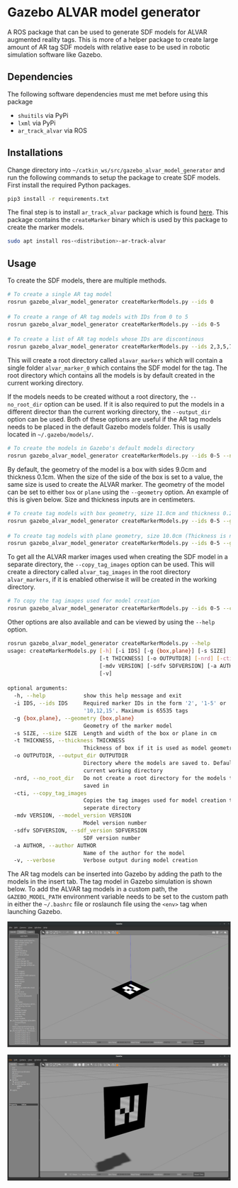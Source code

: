 # **Gazebo ALVAR model generator**
A ROS package that can be used to generate SDF models for ALVAR augmented reality tags. This is more of a helper package to create large amount of AR tag SDF models with relative ease to be used in robotic simulation software like Gazebo.

## Dependencies

The following software dependencies must me met before using this package

- `shuitils` via PyPi
- `lxml` via PyPi
- `ar_track_alvar` via ROS

## Installations

Change directory into `~/catkin_ws/src/gazebo_alvar_model_generator` and run the following commands to setup the package to create SDF models. First install the required Python packages.

```bash
pip3 install -r requirements.txt
```

The final step is to install `ar_track_alvar` package which is found [here][ARTrackALVAR]. This package contains the `createMarker` binary which is used by this package to create the marker models.

```bash
sudo apt install ros-<distribution>-ar-track-alvar
```

## Usage

To create the SDF models, there are multiple methods.

```bash
# To create a single AR tag model
rosrun gazebo_alvar_model_generator createMarkerModels.py --ids 0

# To create a range of AR tag models with IDs from 0 to 5
rosrun gazebo_alvar_model_generator createMarkerModels.py --ids 0-5

# To create a list of AR tag models whose IDs are discontinous
rosrun gazebo_alvar_model_generator createMarkerModels.py --ids 2,3,5,7,11,13
```

This will create a root directory called `alavar_markers` which will contain a single folder `alvar_marker_0` which contains the SDF model for the tag. The root directory which contains all the models is by default created in the current working directory.

If the models needs to be created without a root directory, the `--no_root_dir` option can be used. If it is also required to put the models in a different director than the current working directory, the `--output_dir` option can be used. Both of these options are useful if the AR tag models needs to be placed in the default Gazebo models folder. This is usally located in `~/.gazebo/models/`.

```bash
# To create the models in Gazebo's default models directory
rosrun gazebo_alvar_model_generator createMarkerModels.py --ids 0-5 --no_root_dir --output_dir ~/.gazebo/models/
```

By default, the geometry of the model is a box with sides 9.0cm and thickness 0.1cm. When the size of the side of the box is set to a value, the same size is used to create the ALVAR marker. The geometry of the model can be set to either `box` or `plane` using the `--geometry` option. An example of this is given below. Size and thickness inputs are in centimeters.

```bash
# To create tag models with box geometry, size 11.0cm and thickness 0.2cm
rosrun gazebo_alvar_model_generator createMarkerModels.py --ids 0-5 --geometry box --size 11.0 --thickness 0.2

# To create tag models with plane geometry, size 10.0cm (Thickness is not required)
rosrun gazebo_alvar_model_generator createMarkerModels.py --ids 0-5 --geometry plane --size 10.0
```
To get all the ALVAR marker images used when creating the SDF model in a separate directory, the `--copy_tag_images` option can be used. This will create a directory called `alvar_tag_images` in the root directory `alvar_markers`, if it is enabled otherwise it will be created in the working directory.

```bash
# To copy the tag images used for model creation
rosrun gazebo_alvar_model_generator createMarkerModels.py --ids 0-5 --copy_tag_images
```

Other options are also available and can be viewed by using the `--help` option.

```bash
rosrun gazebo_alvar_model_generator createMarkerModels.py --help
usage: createMarkerModels.py [-h] [-i IDS] [-g {box,plane}] [-s SIZE]
                             [-t THICKNESS] [-o OUTPUTDIR] [-nrd] [-cti]
                             [-mdv VERSION] [-sdfv SDFVERSION] [-a AUTHOR]
                             [-v]

optional arguments:
  -h, --help            show this help message and exit
  -i IDS, --ids IDS     Required marker IDs in the form '2', '1-5' or
                        '10,12,15'. Maximum is 65535 tags
  -g {box,plane}, --geometry {box,plane}
                        Geometry of the marker model
  -s SIZE, --size SIZE  Length and width of the box or plane in cm
  -t THICKNESS, --thickness THICKNESS
                        Thickness of box if it is used as model geometry in cm
  -o OUTPUTDIR, --output_dir OUTPUTDIR
                        Directory where the models are saved to. Defaults to
                        current working directory
  -nrd, --no_root_dir   Do not create a root directory for the models to be
                        saved in
  -cti, --copy_tag_images
                        Copies the tag images used for model creation to a
                        seperate directory
  -mdv VERSION, --model_version VERSION
                        Model version number
  -sdfv SDFVERSION, --sdf_version SDFVERSION
                        SDF version number
  -a AUTHOR, --author AUTHOR
                        Name of the author for the model
  -v, --verbose         Verbose output during model creation
```

The AR tag models can be inserted into Gazebo by adding the path to the models in the insert tab. The tag model
in Gazebo simulation is shown below. To add the ALVAR tag models in a custom path, the `GAZEBO_MODEL_PATH` environment variable needs to be set to the custom path in either the `~/.bashrc` file or roslaunch file using the `<env>` tag when launching Gazebo.

<p align="center">
<img src=./images/tag_on_floor.png alt="Tag" width="640">
</p>


<p align="center">
<img src=./images/tag_static_floating.png alt="Tag" width="640">
</p>


[ARTrackALVAR]:http://wiki.ros.org/ar_track_alvar